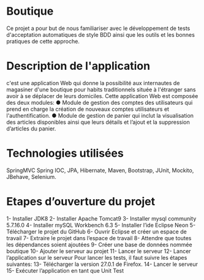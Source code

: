 # Boutique
Ce projet a pour but de nous familiariser avec le développement de tests d'acceptation automatiques de style BDD ainsi que les outils et les bonnes pratiques de cette approche.

# Description de l'application
c'est une application Web qui donne la possibilité aux internautes de magasiner d'une boutique pour habits traditionnels située à l'étranger sans avoir à se déplacer de leurs domiciles.
Cette application Web est composée des deux modules:
● Module de gestion des comptes des utilisateurs qui prend en charge la création de nouveaux comptes utilisateurs et l'authentification.
● Module de gestion de panier qui inclut la visualisation des articles disponibles ainsi que leurs détails et l’ajout et la suppression d’articles du panier.
# Technologies utilisées
SpringMVC Spring IOC, JPA, Hibernate, Maven, Bootstrap, JUnit, Mockito, JBehave, Selenium.

# Etapes d’ouverture du projet
1- Installer JDK8
2- Installer Apache Tomcat9
3- Installer mysql community 5.7.16.0
4- Installer mySQL Workbench 6.3
5- Installer l’ide Eclipse Neon
5- Télécharger le projet du GitHub
6- Ouvrir Eclipse et créer un espace de travail
7- Extraire le projet dans l’espace de travail
8- Attendre que toutes les dépendances soient ajoutées
9- Créer une base de données nommée boutique
10- Ajouter le serveur au projet
11- Lancer le serveur
12- Lancer l’application sur le serveur
Pour lancer les tests, il faut suivre les étapes suivantes:
13- Télécharger la version 27.0.1 de Firefox.
14- Lancer le serveur
15- Exécuter l’application en tant que Unit Test
